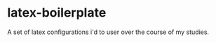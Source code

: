 latex-boilerplate
=================

A set of latex configurations i'd to user over the course of my studies.
